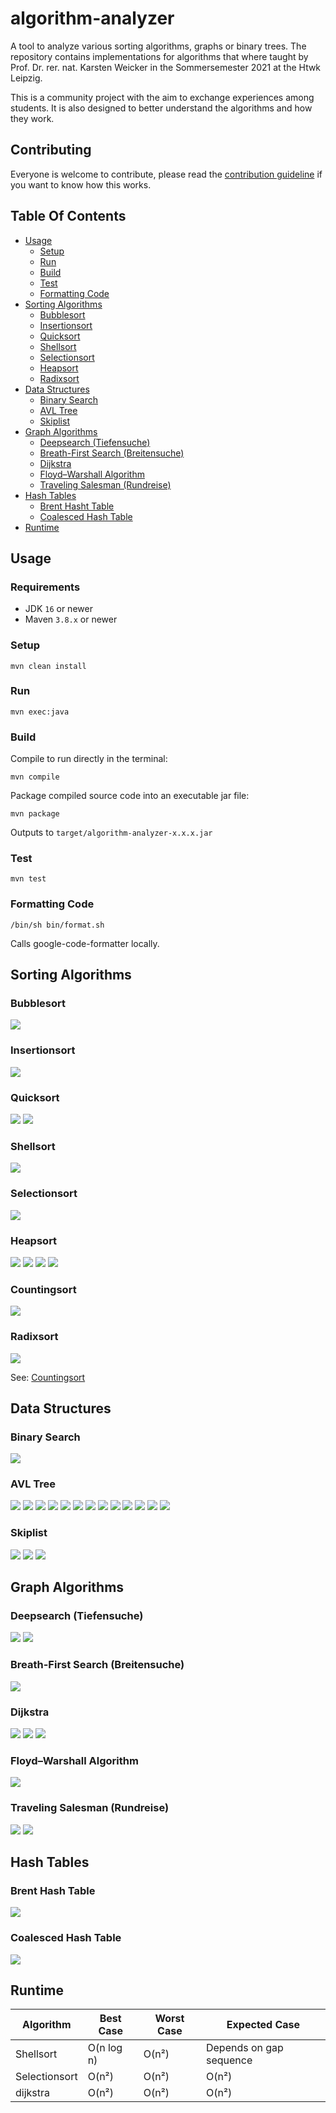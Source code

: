 # algorithm-analyzer

A tool to analyze various sorting algorithms, graphs or binary trees. The repository contains implementations for algorithms that where taught by Prof. Dr. rer. nat. Karsten Weicker in the Sommersemester 2021 at the Htwk Leipzig.

This is a community project with the aim to exchange experiences among students. It is also designed to better understand the algorithms and how they work.

## Contributing

Everyone is welcome to contribute, please read the [contribution guideline](./.github/CONTRIBUTING.md) if you want to know how this works.

## Table Of Contents

-   [Usage](#usage)
    -   [Setup](#setup)
    -   [Run](#run)
    -   [Build](#build)
    -   [Test](#test)
    -   [Formatting Code](#formatting-code)
-   [Sorting Algorithms](sorting)
    -   [Bubblesort](#bubblesort)
    -   [Insertionsort](#insertionsort)
    -   [Quicksort](#quicksort)
    -   [Shellsort](#shellsort)
    -   [Selectionsort](#selectionsort)
    -   [Heapsort](#heapsort)
    -   [Radixsort](#radixsort)
-   [Data Structures](#data-structures)
    -   [Binary Search](#binary-search)
    -   [AVL Tree](#avl-tree)
    -   [Skiplist](#skiplist)
-   [Graph Algorithms](graphs)
    -   [Deepsearch (Tiefensuche)](#deepsearch)
    -   [Breath-First Search (Breitensuche)](#breath-first-search)
    -   [Dijkstra](#dijkstra)
    -   [Floyd–Warshall Algorithm](#floyd-warhsall)
    -   [Traveling Salesman (Rundreise)](#tsm)
-   [Hash Tables](#hash-tables)
    -   [Brent Hasht Table](#brent-hash-table)
    -   [Coalesced Hash Table](#coalesced-hash-table)
-   [Runtime](#runtime)

<a name="usage"></a>

## Usage

<a name="setup"></a>

### Requirements

-   JDK `16` or newer
-   Maven `3.8.x` or newer

### Setup

`mvn clean install`

<a name="run"></a>

### Run

`mvn exec:java`

<a name="build"></a>

### Build

Compile to run directly in the terminal:

`mvn compile`

Package compiled source code into an executable jar file:

`mvn package`

Outputs to `target/algorithm-analyzer-x.x.x.jar`

<a name="test"></a>

### Test

`mvn test`

<a name="formatting-code"></a>

### Formatting Code

`/bin/sh bin/format.sh`

Calls google-code-formatter locally.

<a name="sorting"></a>

## Sorting Algorithms

<a name="bubblesort"></a>

### Bubblesort

![](./images/bubblesort.png)

<a name="insertionsort"></a>

### Insertionsort

![](./images/insertionsort.png)

<a name="quicksort"></a>

### Quicksort

![](./images/quicksort.png)
![](./images/quicksort_partitioning.png)

<a name="shellsort"></a>

### Shellsort

![](./images/shellsort.png)

<a name="selectionsort"></a>

### Selectionsort

![](./images/selectionsort.png)

<a name="heapsort"></a>

### Heapsort

![](./images/heapsort.png)
![](./images/heapsort_build.png)
![](./images/heapsort_sink.png)
![](./images/heapsort_bottom_up_sink.png)

<a name="countingsort"></a>

### Countingsort

![](./images/countingsort.png)

<a name="radixsort"></a>

### Radixsort

![](./images/radixsort.png)

See: [Countingsort](#countingsort)

<a name="data-structures"></a>

## Data Structures

<a name="binary-search"></a>

### Binary Search

![](./images/binary-search.png)

<a name="avl"></a>

### AVL Tree

![](./images/avl_rotate.png)
![](./images/avl_insert.png)
![](./images/avl_insert_recursive.png)
![](./images/avl_rotate_right.png)
![](./images/avl_rotate_left.png)
![](./images/avl_balance.png)
![](./images/avl_check_right.png)
![](./images/avl_check_left.png)
![](./images/avl_delete_1.png)
![](./images/avl_delete_2.png)
![](./images/avl_successor.png)
![](./images/avl_successor_recursive.png)
![](./images/avl_sort.png)

<a name="skiplist"></a>

### Skiplist

![](./images/skiplist-insert.png)
![](./images/skiplist-previous.png)
![](./images/skiplist-search.png)

<a name="graphs"></a>

## Graph Algorithms

<a name="deepsearch"></a>

### Deepsearch (Tiefensuche)

![](./images/deepsearch.png)
![](./images/deepsearch_expand.png)

<a name="breath-first-search"></a>

### Breath-First Search (Breitensuche)

![](./images/breath-first_search.png)

<a name="dijkstra"></a>

### Dijkstra

![](./images/dijkstra.png)
![](./images/dijkstra_vertice_exists.png)
![](./images/dijkstra_next.png)

<a name="floyd-warshall"></a>

### Floyd–Warshall Algorithm

![](./images/floyd-warshall.png)

<a name="tsm"></a>

### Traveling Salesman (Rundreise)

![](./images/tsm-bitonic.png)
![](./images/tsm-output.png)

<a name="hash-tables"></a>

## Hash Tables

<a name="brent-hash-table"></a>

### Brent Hash Table

![](./images/hash_brent_insert.png)

<a name="coalesced-hash-table"></a>

### Coalesced Hash Table

![](./images/hash_coalesced_insert.png)

<a name="runtime"></a>

## Runtime

| Algorithm     | Best Case  | Worst Case | Expected Case           |
| ------------- | ---------- | ---------- | ----------------------- |
| Shellsort     | O(n log n) | O(n²)      | Depends on gap sequence |
| Selectionsort | O(n²)      | O(n²)      | O(n²)                   |
| dijkstra      | O(n²)      | O(n²)      | O(n²)                   |

